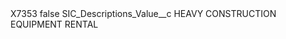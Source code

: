 <?xml version="1.0" encoding="UTF-8"?>
<CustomMetadata xmlns="http://soap.sforce.com/2006/04/metadata" xmlns:xsi="http://www.w3.org/2001/XMLSchema-instance" xmlns:xsd="http://www.w3.org/2001/XMLSchema">
    <label>X7353</label>
    <protected>false</protected>
    <values>
        <field>SIC_Descriptions_Value__c</field>
        <value xsi:type="xsd:string">HEAVY CONSTRUCTION EQUIPMENT RENTAL</value>
    </values>
</CustomMetadata>

